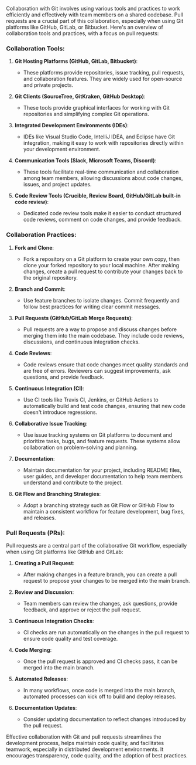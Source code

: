 Collaboration with Git involves using various tools and practices to work efficiently and effectively with team members on a shared codebase. Pull requests are a crucial part of this collaboration, especially when using Git platforms like GitHub, GitLab, or Bitbucket. Here's an overview of collaboration tools and practices, with a focus on pull requests:

### Collaboration Tools:

1. **Git Hosting Platforms (GitHub, GitLab, Bitbucket)**:
   - These platforms provide repositories, issue tracking, pull requests, and collaboration features. They are widely used for open-source and private projects.

2. **Git Clients (SourceTree, GitKraken, GitHub Desktop)**:
   - These tools provide graphical interfaces for working with Git repositories and simplifying complex Git operations.

3. **Integrated Development Environments (IDEs)**:
   - IDEs like Visual Studio Code, IntelliJ IDEA, and Eclipse have Git integration, making it easy to work with repositories directly within your development environment.

4. **Communication Tools (Slack, Microsoft Teams, Discord)**:
   - These tools facilitate real-time communication and collaboration among team members, allowing discussions about code changes, issues, and project updates.

5. **Code Review Tools (Crucible, Review Board, GitHub/GitLab built-in code review)**:
   - Dedicated code review tools make it easier to conduct structured code reviews, comment on code changes, and provide feedback.

### Collaboration Practices:

1. **Fork and Clone**:
   - Fork a repository on a Git platform to create your own copy, then clone your forked repository to your local machine. After making changes, create a pull request to contribute your changes back to the original repository.

2. **Branch and Commit**:
   - Use feature branches to isolate changes. Commit frequently and follow best practices for writing clear commit messages.

3. **Pull Requests (GitHub/GitLab Merge Requests)**:
   - Pull requests are a way to propose and discuss changes before merging them into the main codebase. They include code reviews, discussions, and continuous integration checks.

4. **Code Reviews**:
   - Code reviews ensure that code changes meet quality standards and are free of errors. Reviewers can suggest improvements, ask questions, and provide feedback.

5. **Continuous Integration (CI)**:
   - Use CI tools like Travis CI, Jenkins, or GitHub Actions to automatically build and test code changes, ensuring that new code doesn't introduce regressions.

6. **Collaborative Issue Tracking**:
   - Use issue tracking systems on Git platforms to document and prioritize tasks, bugs, and feature requests. These systems allow collaboration on problem-solving and planning.

7. **Documentation**:
   - Maintain documentation for your project, including README files, user guides, and developer documentation to help team members understand and contribute to the project.

8. **Git Flow and Branching Strategies**:
   - Adopt a branching strategy such as Git Flow or GitHub Flow to maintain a consistent workflow for feature development, bug fixes, and releases.

### Pull Requests (PRs):

Pull requests are a central part of the collaborative Git workflow, especially when using Git platforms like GitHub and GitLab:

1. **Creating a Pull Request**:
   - After making changes in a feature branch, you can create a pull request to propose your changes to be merged into the main branch.

2. **Review and Discussion**:
   - Team members can review the changes, ask questions, provide feedback, and approve or reject the pull request.

3. **Continuous Integration Checks**:
   - CI checks are run automatically on the changes in the pull request to ensure code quality and test coverage.

4. **Code Merging**:
   - Once the pull request is approved and CI checks pass, it can be merged into the main branch.

5. **Automated Releases**:
   - In many workflows, once code is merged into the main branch, automated processes can kick off to build and deploy releases.

6. **Documentation Updates**:
   - Consider updating documentation to reflect changes introduced by the pull request.

Effective collaboration with Git and pull requests streamlines the development process, helps maintain code quality, and facilitates teamwork, especially in distributed development environments. It encourages transparency, code quality, and the adoption of best practices.